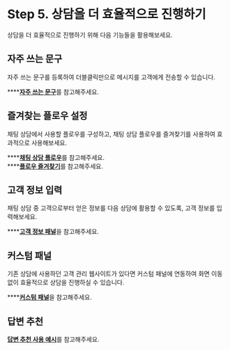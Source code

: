 # Step 5. 상담을 더 효율적으로 진행하기

상담을 더 효율적으로 진행하기 위해 다음 기능들을 활용해보세요.

## 자주 쓰는 문구

자주 쓰는 문구를 등록하여 더블클릭만으로 메시지를 고객에게 전송할 수 있습니다.

\*\*\*\*[**자주 쓰는 문구**](../../chat/conversations/chat-panel.md#undefined-1)를 참고해주세요.

## 즐겨찾는 플로우 설정

채팅 상담에서 사용할 플로우를 구성하고, 채팅 상담 플로우를 즐겨찾기를 사용하여 효과적으로 사용해보세요.

\*\*\*\*[**채팅 상담 플로우**](../bot/step-2..md#undefined-7)를 참고해주세요.  
****[**플로우 즐겨찾기**](../../chat/conversations/fields.md#undefined-13)를 참고해주세요.

## 고객 정보 입력

채팅 상담 중 고객으로부터 얻은 정보를 다음 상담에 활용할 수 있도록, 고객 정보를 입력해보세요.

\*\*\*\*[**고객 정보 패널**](../../chat/conversations/chat-panel.md#undefined)을 참고해주세요.

## 커스텀 패널

기존 상담에 사용하던 고객 관리 웹사이트가 있다면 커스텀 패널에 연동하여 화면 이동 없이 효율적으로 상담을 진행하실 수 있습니다.

\*\*\*\*[**커스텀 패널**](../../chat/settings/conversations.md#undefined-1)을 참고해주세요.

## 답변 추천

[**답변 추천 사용 예시**](../../chat/conversations/fields.md#undefined-3)를 참고해주세요.



